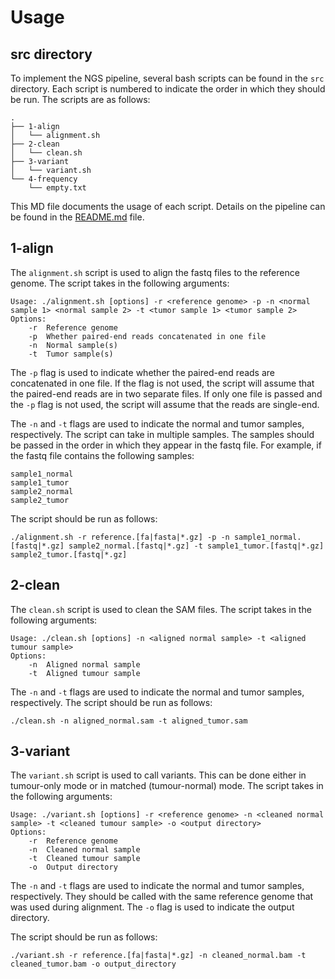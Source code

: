 # Usage
## src directory
To implement the NGS pipeline, several bash scripts can be found in the `src` directory. Each script is numbered to indicate the order in which they should be run. The scripts are as follows:
```
.
├── 1-align
│   └── alignment.sh
├── 2-clean
│   └── clean.sh
├── 3-variant
│   └── variant.sh
└── 4-frequency
    └── empty.txt
```
This MD file documents the usage of each script. Details on the pipeline can be found in the [README.md](README.md) file.

## 1-align
The `alignment.sh` script is used to align the fastq files to the reference genome. The script takes in the following arguments:

```
Usage: ./alignment.sh [options] -r <reference genome> -p -n <normal sample 1> <normal sample 2> -t <tumor sample 1> <tumor sample 2>
Options:
    -r  Reference genome
    -p  Whether paired-end reads concatenated in one file
    -n  Normal sample(s)
    -t  Tumor sample(s)
```

The `-p` flag is used to indicate whether the paired-end reads are concatenated in one file. If the flag is not used, the script will assume that the paired-end reads are in two separate files. If only one file is passed and the `-p` flag is not used, the script will assume that the reads are single-end.

The `-n` and `-t` flags are used to indicate the normal and tumor samples, respectively. The script can take in multiple samples. The samples should be passed in the order in which they appear in the fastq file. For example, if the fastq file contains the following samples:

```
sample1_normal
sample1_tumor
sample2_normal
sample2_tumor
```

The script should be run as follows:

```
./alignment.sh -r reference.[fa|fasta|*.gz] -p -n sample1_normal.[fastq|*.gz] sample2_normal.[fastq|*.gz] -t sample1_tumor.[fastq|*.gz] sample2_tumor.[fastq|*.gz]
```

## 2-clean
The `clean.sh` script is used to clean the SAM files. The script takes in the following arguments:

```
Usage: ./clean.sh [options] -n <aligned normal sample> -t <aligned tumour sample>
Options:
    -n  Aligned normal sample
    -t  Aligned tumour sample
```

The `-n` and `-t` flags are used to indicate the normal and tumor samples, respectively. 
The script should be run as follows:

```
./clean.sh -n aligned_normal.sam -t aligned_tumor.sam
```

## 3-variant
The `variant.sh` script is used to call variants. This can be done either in tumour-only mode or in matched (tumour-normal) mode. The script takes in the following arguments:

```
Usage: ./variant.sh [options] -r <reference genome> -n <cleaned normal sample> -t <cleaned tumour sample> -o <output directory>
Options:
    -r  Reference genome
    -n  Cleaned normal sample
    -t  Cleaned tumour sample
    -o  Output directory
```

The `-n` and `-t` flags are used to indicate the normal and tumor samples, respectively. They should be called with the same reference genome that was used during alignment. The `-o` flag is used to indicate the output directory.

The script should be run as follows:

```
./variant.sh -r reference.[fa|fasta|*.gz] -n cleaned_normal.bam -t cleaned_tumor.bam -o output_directory
```